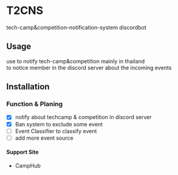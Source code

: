 # T2CNS
tech-camp&amp;competition-notification-system discordbot

## Usage
use to notify tech-camp&amp;competition
mainly in thailand
<br>
to notice member in the discord server
about the incoming events

## Installation


### Function & Planing
- [x] notify about techcamp & competition in discord server
- [X] Ban system to exclude some event
- [ ] Event Classifier to classify event
- [ ] add more event source

#### Support Site
- CampHub
